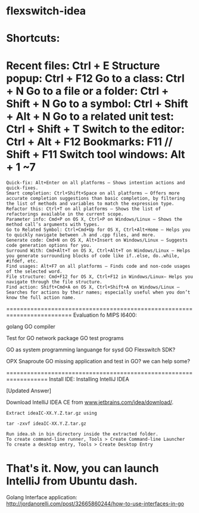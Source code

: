 # flexswitch-idea

Shortcuts:
=======================================================
Recent files:  				Ctrl + E 
Structure popup: 			Ctrl + F12 
Go to a class: 				Ctrl + N
Go to a file or a folder:	Ctrl + Shift + N
Go to a symbol:				Ctrl + Shift + Alt + N
Go to a related unit test:	Ctrl + Shift + T
Switch to the editor:		Ctrl + Alt + F12
Bookmarks: 					F11  // Shift + F11
Switch tool windows:        Alt + 1 ~7 
=========================================================


    Quick-fix: Alt+Enter on all platforms — Shows intention actions and quick-fixes.
    Smart completion: Ctrl+Shift+Space on all platforms — Offers more accurate completion suggestions than basic completion, by filtering the list of methods and variables to match the expression type.
    Refactor this: Ctrl+T on all platforms — Shows the list of refactorings available in the current scope.
    Parameter info: Cmd+P on OS X, Ctrl+P on Windows/Linux — Shows the method call’s arguments with types.
    Go to Related Symbol: Ctrl+Cmd+Up for OS X, Ctrl+Alt+Home — Helps you to quickly navigate between .h and .cpp files, and more.
    Generate code: Cmd+N on OS X, Alt+Insert on Windows/Linux — Suggests code generation options for you.
    Surround With: Cmd+Alt+T on OS X, Ctrl+Alt+T on Windows/Linux — Helps you generate surrounding blocks of code like if..else, do..while, #ifdef, etc.
    Find usages: Alt+F7 on all platforms — Finds code and non-code usages of the selected word.
    File structure: Cmd+F12 for OS X, Ctrl+F12 in Windows/Linux— Helps you navigate through the file structure.
    Find action: Shift+Cmd+A on OS X, Ctrl+Shift+A on Windows/Linux — Searches for actions by their names; especially useful when you don’t know the full action name.
=========================================================================
Evaluation fo MIPS I6400:

golang
GO compiler

Test for GO network package
GO test programs

GO as system programming languange for sysd
GO Flexswitch SDK?

OPX Snaproute GO missing application and test in GO? we  can help some?

==================================================================
Install IDE:
Installing IntelliJ IDEA

[Updated Answer]

Download IntelliJ IDEA CE from www.jetbrains.com/idea/download/.

    Extract ideaIC-XX.Y.Z.tar.gz using

    tar -zxvf ideaIC-XX.Y.Z.tar.gz

    Run idea.sh in bin directory inside the extracted folder.
    To create command-line runner, Tools > Create Command-line Launcher
    To create a desktop entry, Tools > Create Desktop Entry

That's it. Now, you can launch IntelliJ from Ubuntu dash.
====================================================================
Golang Interface application:
http://jordanorelli.com/post/32665860244/how-to-use-interfaces-in-go






